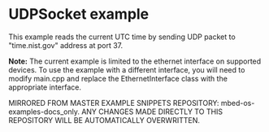 # UDPSocket example
 
This example reads the current UTC time by sending UDP packet to "time.nist.gov" address at port 37.
 
**Note:** The current example is limited to the ethernet interface on supported 
devices. To use the example with a different interface, you will need to modify 
main.cpp and replace the EthernetInterface class with the appropriate interface.

MIRRORED FROM MASTER EXAMPLE SNIPPETS REPOSITORY: mbed-os-examples-docs_only.
ANY CHANGES MADE DIRECTLY TO THIS REPOSITORY WILL BE AUTOMATICALLY OVERWRITTEN.
